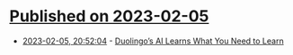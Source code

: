 # [Published on 2023-02-05](index.md)

* [2023-02-05, 20:52:04](https://news.ycombinator.com/item?id=34669219) - [Duolingo’s AI Learns What You Need to Learn](https://spectrum.ieee.org/duolingo)
